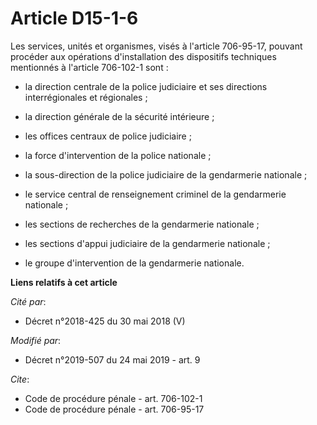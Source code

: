 # Article D15-1-6

Les services, unités et organismes, visés à l'article 706-95-17, pouvant procéder aux opérations d'installation des
dispositifs techniques mentionnés à l'article 706-102-1 sont :

- la direction centrale de la police judiciaire et ses directions interrégionales et régionales ;

- la direction générale de la sécurité intérieure ;

- les offices centraux de police judiciaire ;

- la force d'intervention de la police nationale ;

- la sous-direction de la police judiciaire de la gendarmerie nationale ;

- le service central de renseignement criminel de la gendarmerie nationale ;

- les sections de recherches de la gendarmerie nationale ;

- les sections d'appui judiciaire de la gendarmerie nationale ;

- le groupe d'intervention de la gendarmerie nationale.

**Liens relatifs à cet article**

_Cité par_:

  - Décret n°2018-425 du 30 mai 2018 (V)

_Modifié par_:

  - Décret n°2019-507 du 24 mai 2019 - art. 9

_Cite_:

  - Code de procédure pénale - art. 706-102-1
  - Code de procédure pénale - art. 706-95-17
